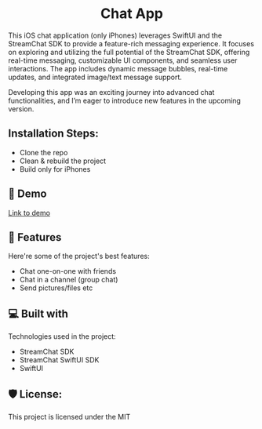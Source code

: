 <h1 align="center" id="title">Chat App</h1>

<p id="description">This iOS chat application (only iPhones) leverages SwiftUI and the StreamChat SDK to provide a feature-rich messaging experience. It focuses on exploring and utilizing the full potential of the StreamChat SDK, offering real-time messaging, customizable UI components, and seamless user interactions. The app includes dynamic message bubbles, real-time updates, and integrated image/text message support.</p>
<p id="description">Developing this app was an exciting journey into advanced chat functionalities, and I’m eager to introduce new features in the upcoming version.</p>

<h2>Installation Steps:</h2>

*   Clone the repo
*   Clean & rebuild the project
*   Build only for iPhones

<h2>🚀 Demo</h2>
<a href=https://appetize.io/app/b_bqeu4hk56xe7iwghd7zi2ssaxi>Link to demo </a>
  
<h2>🧐 Features</h2>

Here're some of the project's best features:

*   Chat one-on-one with friends
*   Chat in a channel (group chat)
*   Send pictures/files etc
  
<h2>💻 Built with</h2>

Technologies used in the project:

*   StreamChat SDK
*   StreamChat SwiftUI SDK
*   SwiftUI

<h2>🛡️ License:</h2>

This project is licensed under the MIT
